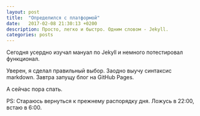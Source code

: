 ```yaml
---
layout: post
title:  "Определился с платформой"
date:   2017-02-08 21:30:13 +0200
description: Просто, легко и быстро. Одним словом - Jekyll.
categories: posts
---
```


Сегодня усердно изучал мануал по Jekyll и немного потестировал функционал. 

Уверен, я сделал правильный выбор. Заодно выучу синтаксис markdown.
Завтра запущу блог на GitHub Pages.

А сейчас пора спать.

PS: Стараюсь вернуться к прежнему распорядку дня. Ложусь в 22:00, встаю в 6:00.
